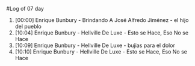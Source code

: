 #Log of 07 day

1. [00:00] Enrique Bunbury - Brindando A José Alfredo Jiménez - el hijo del pueblo
1. [10:04] Enrique Bunbury - Hellville De Luxe - Esto se Hace, Eso No se Hace
1. [10:09] Enrique Bunbury - Hellville De Luxe - bujias para el dolor
1. [10:10] Enrique Bunbury - Hellville De Luxe - Esto se Hace, Eso No se Hace
